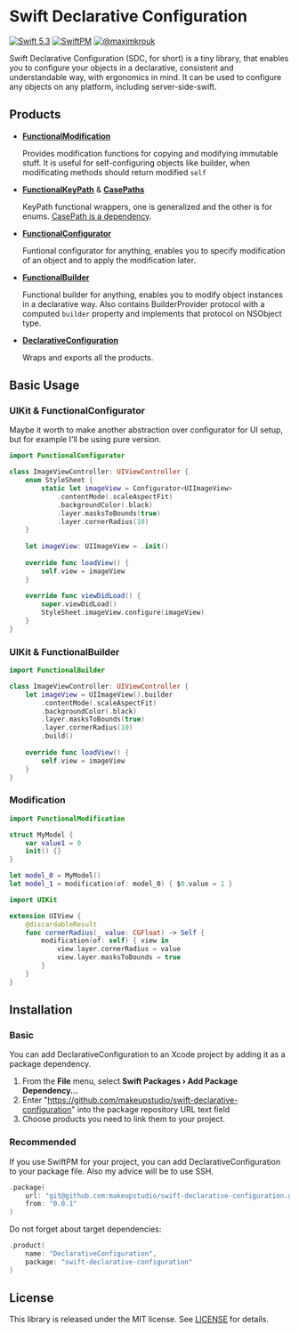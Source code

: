 # Swift Declarative Configuration

[![Swift 5.3](https://img.shields.io/badge/swift-5.3-ED523F.svg?style=flat)](https://swift.org/download/) [![SwiftPM](https://img.shields.io/badge/SwiftPM-ED523F.svg?style=flat)](https://swift.org/package-manager/) [![@maximkrouk](https://img.shields.io/badge/contact-@maximkrouk-ED523F.svg?style=flat)](https://twitter.com/maximkrouk)

Swift Declarative Configuration (SDC, for short) is a tiny library, that enables you to configure your objects in a declarative, consistent and understandable way, with ergonomics in mind. It can be used to configure any objects on any platform, including server-side-swift.

## Products

- **[FunctionalModification](./Sources/FunctionalModification)**

  Provides modification functions for copying and modifying immutable stuff. It is useful for self-configuring objects like builder, when modificating methods should return modified `self`

- **[FunctionalKeyPath](./Sources/FunctionalKeyPath)** & **[CasePaths](https://github.com/pointfreeco/swift-case-paths)**

  KeyPath functional wrappers, one is generalized and the other is for enums. [CasePath is a dependency](https://github.com/pointfreeco/swift-case-paths).

- **[FunctionalConfigurator](./Sources/FunctionalConfigurator)**

  Funtional configurator for anything, enables you to specify modification of an object and to apply the modification later.

- **[FunctionalBuilder](./Sources/FunctionalBuilder)**

  Functional builder for anything, enables you to modify object instances in a declarative way. Also contains BuilderProvider protocol with a computed `builder` property and implements that protocol on NSObject type.

- **[DeclarativeConfiguration](./Sources/DeclarativeConfiguration)**

  Wraps and exports all the products.

## Basic Usage

### UIKit & FunctionalConfigurator

Maybe it worth to make another abstraction over configurator for UI setup, but for example I'll be using pure version.

```swift
import FunctionalConfigurator

class ImageViewController: UIViewController {
    enum StyleSheet {
        static let imageView = Configurator<UIImageView>
            .contentMode(.scaleAspectFit)
            .backgroundColor(.black)
            .layer.masksToBounds(true)
            .layer.cornerRadius(10)
    }
    
    let imageView: UIImageView = .init()
    
    override func loadView() {
        self.view = imageView
    }
    
    override func viewDidLoad() {
        super.viewDidLoad()
        StyleSheet.imageView.configure(imageView)
    }
}
```

### UIKit & FunctionalBuilder
```swift
import FunctionalBuilder

class ImageViewController: UIViewController {
    let imageView = UIImageView().builder
        .contentMode(.scaleAspectFit)
        .backgroundColor(.black)
        .layer.masksToBounds(true)
        .layer.cornerRadius(10)
        .build()
    
    override func loadView() {
        self.view = imageView
    }
}
```

### Modification

```swift
import FunctionalModification

struct MyModel {
    var value1 = 0
    init() {}
}

let model_0 = MyModel()
let model_1 = modification(of: model_0) { $0.value = 1 }

import UIKit

extension UIView {
    @discardableResult
    func cornerRadius(_ value: CGFloat) -> Self {
        modification(of: self) { view in
            view.layer.cornerRadius = value
            view.layer.masksToBounds = true
        }
    }
}
```

## Installation

### Basic

You can add DeclarativeConfiguration to an Xcode project by adding it as a package dependency.

1. From the **File** menu, select **Swift Packages › Add Package Dependency…**
2. Enter "https://github.com/makeupstudio/swift-declarative-configuration" into the package repository URL text field
3. Choose products you need to link them to your project.

### Recommended

If you use SwiftPM for your project, you can add DeclarativeConfiguration to your package file. Also my advice will be to use SSH.

```swift
.package(
    url: "git@github.com:makeupstudio/swift-declarative-configuration.git", 
    from: "0.0.1"
)
```

Do not forget about target dependencies:

```swift
.product(
    name: "DeclarativeConfiguration", 
    package: "swift-declarative-configuration"
)
```

## License

This library is released under the MIT license. See [LICENSE](./LICENSE) for details.